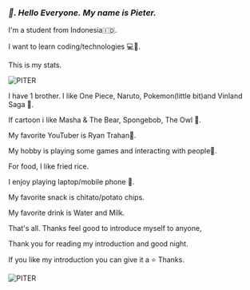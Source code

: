 ### ***👋. Hello Everyone.*** ***My name is Pieter.***

I'm a student from Indonesia🇮🇩.

I want to learn coding/technologies 💻🚀.

This is my stats.

![PITER](https://github-readme-stats.vercel.app/api?username=Piter&show_icons=true&theme=dark#gh-dark-mode-only)

I have 1 brother. I like One Piece, Naruto, Pokemon(little bit)and Vinland Saga 🔪.

If cartoon i like Masha & The Bear, Spongebob, The Owl 🦉.

My favorite YouTuber is Ryan Trahan🤵.

My hobby is playing some games and interacting with people🧏.

For food, I like fried rice.

I enjoy playing laptop/mobile phone 📱.

My favorite snack is chitato/potato chips.

My favorite drink is Water and Milk.

That's all. Thanks feel good to introduce myself to anyone,

Thank you for reading my introduction and good night.

If you like my introduction you can give it a ⭐ Thanks.

![PITER](https://media.giphy.com/media/v1.Y2lkPTc5MGI3NjExNHN5ODhpNTN1ampvZGwwOWQ5dWIxbGdyaTVhZ2lpN3drZGZncmFiNiZlcD12MV9naWZzX3NlYXJjaCZjdD1n/elPt1FL04JjHjrd2k0/giphy.gif)
